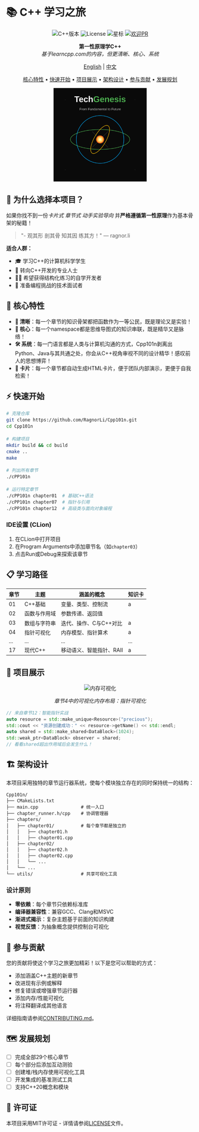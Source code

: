 # 📚 C++ 学习之旅

<div align="center">

![C++版本](https://img.shields.io/badge/C++-20-blue.svg?style=flat&logo=c%2B%2B)
![License](https://img.shields.io/badge/license-MIT-blue)
![星标](https://img.shields.io/github/stars/RagnorLi/Cpp101n?style=social)
[![欢迎PR](https://img.shields.io/badge/PRs-welcome-brightgreen.svg)](./CONTRIBUTING.md)

**第一性原理学C++**  
*基于learncpp.com的内容，但更清晰、核心、系统*

[English](./README.md) | [中文](./README_zh.md)

[核心特性](#-核心特性) •
[快速开始](#-快速开始) •
[项目展示](#-项目展示) •
[架构设计](#-架构设计) •
[参与贡献](#-参与贡献) •
[发展规划](#-发展规划)

<div align="center">
  <img src="logo.svg" alt="C++ Learning Journey Banner" width="250" height="250">
</div>

</div>

## 🌟 为什么选择本项目？

如果你找不到一份*卡片式* *章节式* *动手实验导向* 并**严格遵循第一性原理**作为基本骨架的秘籍！

> "- 观其形 剖其骨 知其因 练其方！" — ragnor.li

**适合人群：**
- 🎓 学习C++的计算机科学学生
- 💼 转向C++开发的专业人士
- 👨‍💻 希望获得结构化练习的自学开发者
- 📝 准备编程挑战的技术面试者

## 🚀 核心特性

- **🧩 清晰**：每一个章节的知识骨架都把函数作为一等公民，既是理论又是实验！
- **🔄 核心**：每一个namespace都是思维导图式的知识串联，既是精华又是脉络！
- **🛠️ 系统**：每一门语言都是人类与计算机沟通的方式，Cpp101n剥离出Python、Java与其共通之处，你会从C++视角审视不同的设计精华！感叹前人的思想博弈！
- **🐊  卡片**：每一个章节都自动生成HTML卡片，便于团队内部演示，更便于自我检索！

## ⚡ 快速开始

```bash
# 克隆仓库
git clone https://github.com/RagnorLi/Cpp101n.git
cd Cpp101n

# 构建项目
mkdir build && cd build
cmake ..
make

# 列出所有章节
./cPP101n

# 运行特定章节
./cPP101n chapter01  # 基础C++语法
./cPP101n chapter07  # 指针与引用
./cPP101n chapter12  # 高级类与面向对象编程
```

### IDE设置 (CLion)
1. 在CLion中打开项目
2. 在Program Arguments中添加章节名（如`chapter03`）
3. 点击Run或Debug来探索该章节

## 📋 学习路径

| 章节 | 主题 | 涵盖的概念 | 知识卡 |
|---------|-------|------------------|------------------|
| 01 | C++基础 | 变量、类型、控制流 |a|
| 02 | 函数与作用域 | 参数传递、返回值 |
| 03 | 数组与字符串 | 迭代、操作、C与C++对比 |a|
| 04 | 指针可视化 | 内存模型、指针算术 |a|
| ... | ... | ... | ... |
| 17 | 现代C++ | 移动语义、智能指针、RAII |a|

## 🎯 项目展示

<div align="center">
<img src="https://i.imgur.com/K8xH30R.png" alt="内存可视化" width="400">
<p><em>章节4中的可视化内存布局：指针可视化</em></p>
</div>

```cpp
// 来自章节12：智能指针实战
auto resource = std::make_unique<Resource>("precious");
std::cout << "资源创建成功：" << resource->getName() << std::endl;
auto shared = std::make_shared<DataBlock>(1024);
std::weak_ptr<DataBlock> observer = shared;
// 看看shared超出作用域后会发生什么！
```

## 🏗️ 架构设计

本项目采用独特的章节运行器系统，使每个模块独立存在的同时保持统一的结构：

```
Cpp101n/
├── CMakeLists.txt
├── main.cpp                # 统一入口
├── chapter_runner.h/cpp    # 协调管理器
├── chapters/
│   ├── chapter01/          # 每个章节都是独立的
│   │   ├── chapter01.h
│   │   ├── chapter01.cpp
│   ├── chapter02/
│   │   ├── chapter02.h
│   │   ├── chapter02.cpp
│   │   └── ...
│   └── ...
└── utils/                  # 共享可视化工具
```

### 设计原则

- **零依赖**：每个章节只依赖标准库
- **编译器兼容性**：兼容GCC、Clang和MSVC
- **渐进式揭示**：复杂主题基于前面的知识构建
- **视觉反馈**：为抽象概念提供控制台可视化

## 👥 参与贡献

您的贡献将使这个学习之旅更加精彩！以下是您可以帮助的方式：

- 添加涵盖C++主题的新章节
- 改进现有示例或解释
- 修复错误或增强章节运行器
- 添加内存/性能可视化
- 将注释翻译成其他语言

详细指南请参阅[CONTRIBUTING.md](./CONTRIBUTING.md)。

## 🗺️ 发展规划

- [ ] 完成全部29个核心章节
- [ ] 每个部分后添加互动测验
- [ ] 创建堆/栈内存使用可视化工具
- [ ] 开发集成的基准测试工具
- [ ] 支持C++20概念和模块

## 📜 许可证

本项目采用MIT许可证 - 详情请参阅[LICENSE](./LICENSE)文件。